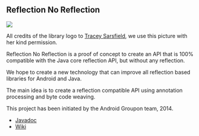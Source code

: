 Reflection No Reflection
------------------------

<img src="https://raw.githubusercontent.com/stephanenicolas/reflection-no-reflection/master/assets/prism.jpg">

All credits of the library logo to [Tracey Sarsfield](http://www.traceysarsfield.com/gallery.html), we use this picture with her kind permission.

Reflection No Reflection is a proof of concept to create an API that is 100% compatible with the Java core reflection API, but without any reflection. 

We hope to create a new technology that can improve all reflection based libraries for Android and Java.

The main idea is to create a reflection compatible API using annotation processing and byte code weaving.

This project has been initiated by the Android Groupon team, 2014.

* [Javadoc](stephanenicolas.github.io/reflection-no-reflection/)
* [Wiki](https://github.com/stephanenicolas/reflection-no-reflection/wiki)
